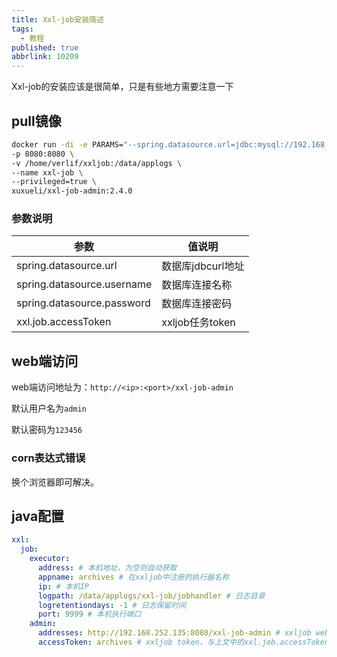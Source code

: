 ```yaml
---
title: Xxl-job安装简述
tags:
  - 教程
published: true
abbrlink: 10209
---
```


Xxl-job的安装应该是很简单，只是有些地方需要注意一下

<!-- more -->

## pull镜像

```bash
docker run -di -e PARAMS="--spring.datasource.url=jdbc:mysql://192.168.252.135:3306/xxl_job?allowPublicKeyRetrieval=true&Unicode=true&characterEncoding=UTF-8&autoReconnect=true&serverTimezone=Asia/Shanghai --spring.datasource.username=root --spring.datasource.password=mysql@14321 --xxl.job.accessToken=archives" \
-p 8080:8080 \
-v /home/verlif/xxljob:/data/applogs \
--name xxl-job \
--privileged=true \
xuxueli/xxl-job-admin:2.4.0
```

### 参数说明

| 参数                         | 值说明           |
|----------------------------|---------------|
| spring.datasource.url      | 数据库jdbcurl地址  |
| spring.datasource.username | 数据库连接名称       |
| spring.datasource.password | 数据库连接密码       |
| xxl.job.accessToken        | xxljob任务token |

## web端访问

web端访问地址为：`http://<ip>:<port>/xxl-job-admin`

默认用户名为`admin`

默认密码为`123456`

### corn表达式错误

换个浏览器即可解决。

## java配置

```yaml
xxl:
  job:
    executor:
      address: # 本机地址，为空则自动获取
      appname: archives # 在xxljob中注册的执行器名称
      ip: # 本机IP
      logpath: /data/applogs/xxl-job/jobhandler # 日志目录
      logretentiondays: -1 # 日志保留时间
      port: 9999 # 本机执行端口
    admin:
      addresses: http://192.168.252.135:8080/xxl-job-admin # xxljob web访问地址，通常是 http://<ip>:<port>/xxl-job-admin
      accessToken: archives # xxljob token，与上文中的xxl.job.accessToken对应
```